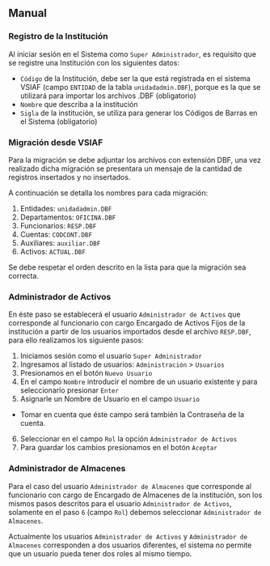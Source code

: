 ## Manual

### Registro de la Institución

Al iniciar sesión en el Sistema como `Super Administrador`, es requisito que se registre una Institución con los siguientes datos:

* `Código` de la Institución, debe ser la que está registrada en el sistema VSIAF (campo `ENTIDAD` de la tabla `unidadadmin.DBF`), porque es la que se utilizará para importar los archivos .DBF (obligatorio)
* `Nombre` que describa a la institución
* `Sigla` de la institución, se utiliza para generar los Códigos de Barras en el Sistema (obligatorio)

### Migración desde VSIAF

Para la migración se debe adjuntar los archivos con extensión DBF, una vez realizado dicha migración se presentara un mensaje de la cantidad de registros insertados y no insertados.

A continuación se detalla los nombres para cada migración:

1. Entidades: `unidadadmin.DBF`
2. Departamentos: `OFICINA.DBF`
3. Funcionarios: `RESP.DBF`
4. Cuentas: `CODCONT.DBF`
5. Auxiliares: `auxiliar.DBF`
6. Activos: `ACTUAL.DBF`

Se debe respetar el orden descrito en la lista para que la migración sea correcta.

### Administrador de Activos

En éste paso se establecerá el usuario `Administrador de Activos` que corresponde al funcionario con cargo Encargado de Activos Fijos de la institución a partir de los usuarios importados desde el archivo `RESP.DBF`, para ello realizamos los siguiente pasos:

1. Iniciamos sesión como el usuario `Super Administrador`
2. Ingresamos al listado de usuarios: `Administración` > `Usuarios`
3. Presionamos en el botón `Nuevo Usuario`
4. En el campo `Nombre` introducir el nombre de un usuario existente y para seleccionarlo presionar `Enter`
5. Asignarle un Nombre de Usuario en el campo `Usuario`
  * Tomar en cuenta que éste campo será también la Contraseña de la cuenta.
6. Seleccionar en el campo `Rol` la opción `Administrador de Activos`
7. Para guardar los cambios presionamos en el botón `Aceptar`

### Administrador de Almacenes

Para el caso del usuario `Administrador de Almacenes` que corresponde al funcionario con cargo de Encargado de Almacenes de la institución, son los mismos pasos descritos para el usuario `Administrador de Activos`, solamente en el paso `6` (campo `Rol`) debemos seleccionar `Administrador de Almacenes`.

Actualmente los usuarios `Administrador de Activos` y `Administrador de Almacenes` corresponden a dos usuarios diferentes, el sistema no permite que un usuario pueda tener dos roles al mismo tiempo.
